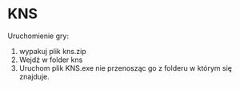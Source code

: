 # KNS
Uruchomienie gry: 
1) wypakuj plik kns.zip
2) Wejdź w folder kns
3) Uruchom plik KNS.exe nie przenosząc go z folderu w którym się znajduje.